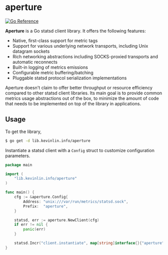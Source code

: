 # aperture

[![Go Reference](https://pkg.go.dev/badge/lib.kevinlin.info/aperture.svg)](https://pkg.go.dev/lib.kevinlin.info/aperture)

**Aperture** is a Go statsd client library. It offers the following features:

* Native, first-class support for metric tags
* Support for various underlying network transports, including Unix datagram sockets
* Rich networking abstractions including SOCKS-proxied transports and automatic reconnects
* Built-in logging of metrics emissions
* Configurable metric buffering/batching
* Pluggable statsd protocol serialization implementations

Aperture doesn't claim to offer better throughput or resource efficiency compared to other statsd
client libraries. Its main goal is to provide common metrics usage abstractions out of the box, to
minimize the amount of code that needs to be implemented on top of the library in applications.

## Usage

To get the library,

```bash
$ go get -d lib.kevinlin.info/aperture
```

Instantiate a statsd client with a `Config` struct to customize configuration parameters.

```go
package main

import (
	"lib.kevinlin.info/aperture"
)

func main() {
	cfg := &aperture.Config{
		Address: "unix:///var/run/metrics/statsd.sock",
		Prefix:  "aperture",
	}

	statsd, err := aperture.NewClient(cfg)
	if err != nil {
		panic(err)
	}

	statsd.Incr("client.instantiate", map[string]interface{}{"aperture": 1})
}
```
